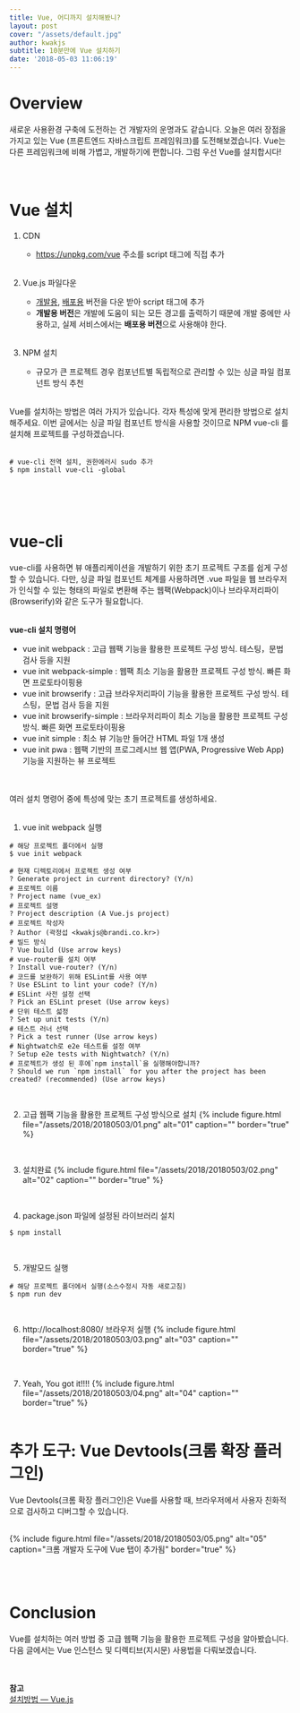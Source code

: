 ```yaml
---
title: Vue, 어디까지 설치해봤니?
layout: post
cover: "/assets/default.jpg"
author: kwakjs
subtitle: 10분만에 Vue 설치하기
date: '2018-05-03 11:06:19'
---
```


# Overview
새로운 사용환경 구축에 도전하는 건 개발자의 운명과도 같습니다. 오늘은 여러 장점을 가지고 있는 Vue (프론트엔드 자바스크립트 프레임워크)를 도전해보겠습니다. Vue는 다른 프레임워크에 비해 가볍고, 개발하기에 편합니다. 그럼 우선 Vue를 설치합시다! <br><br><br>


# Vue 설치
1. CDN
	* https://unpkg.com/vue 주소를 script 태그에 직접 추가 <br><br>

2. Vue.js 파일다운
	* [개발용](https://kr.vuejs.org/js/vue.js), [배포용](https://kr.vuejs.org/js/vue.min.js) 버전을 다운 받아 script 태그에 추가
	* **개발용 버전**은 개발에 도움이 되는 모든 경고를 출력하기 때문에 개발 중에만 사용하고, 실제 서비스에서는 **배포용 버전**으로 사용해야 한다. <br><br>

3. NPM 설치
	* 규모가 큰 프로젝트 경우 컴포넌트별 독립적으로 관리할 수 있는 싱글 파일 컴포넌트 방식 추천 <br><br>

Vue를 설치하는 방법은 여러 가지가 있습니다. 각자 특성에 맞게 편리한 방법으로 설치해주세요. 이번 글에서는 싱글 파일 컴포넌트 방식을 사용할 것이므로 NPM vue-cli 를 설치해 프로젝트를 구성하겠습니다. <br><br>

```
# vue-cli 전역 설치, 권한에러시 sudo 추가
$ npm install vue-cli -global
```

<br><br><br>
# vue-cli
vue-cli를 사용하면 뷰 애플리케이션을 개발하기 위한 초기 프로젝트 구조를 쉽게 구성할 수 있습니다. 다만, 싱글 파일 컴포넌트 체계를 사용하려면 .vue 파일을 웹 브라우저가 인식할 수 있는 형태의 파일로 변환해 주는 웹팩(Webpack)이나 브라우저리파이(Browserify)와 같은 도구가 필요합니다. <br><br>

**vue-cli 설치 명령어** <br>
* vue init webpack : 고급 웹팩 기능을 활용한 프로젝트 구성 방식. 테스팅，문법 검사 등을 지원
* vue init webpack-simple : 웹팩 최소 기능을 활용한 프로젝트 구성 방식. 빠른 화면 프로토타이핑용
* vue init browserify : 고급 브라우저리파이 기능을 활용한 프로젝트 구성 방식. 테스팅，문법 검사 등을 지원
* vue init browserify-simple : 브라우저리파이 최소 기능을 활용한 프로젝트 구성 방식. 빠른 화면 프로토타이핑용
* vue init simple : 최소 뷰 기능만 들어간 HTML 파일 1개 생성
* vue init pwa : 웹팩 기반의 프로그레시브 웹 앱(PWA, Progressive Web App) 기능을 지원하는 뷰 프로젝트

<br><br>
여러 설치 명령어 중에 특성에 맞는 초기 프로젝트를 생성하세요.  <br><br>

1) vue init webpack 실행
```
# 해당 프로젝트 폴더에서 실행
$ vue init webpack

# 현재 디렉토리에서 프로젝트 생성 여부
? Generate project in current directory? (Y/n)
# 프로젝트 이름
? Project name (vue_ex)
# 프로젝트 설명
? Project description (A Vue.js project)
# 프로젝트 작성자
? Author (곽정섭 <kwakjs@brandi.co.kr>)
# 빌드 방식
? Vue build (Use arrow keys)
# vue-router를 설치 여부
? Install vue-router? (Y/n)
# 코드를 보완하기 위해 ESLint를 사용 여부
? Use ESLint to lint your code? (Y/n)
# ESLint 사전 설정 선택
? Pick an ESLint preset (Use arrow keys)
# 단위 테스트 섧정
? Set up unit tests (Y/n)
# 테스트 러너 선택
? Pick a test runner (Use arrow keys)
# Nightwatch로 e2e 테스트를 설정 여부
? Setup e2e tests with Nightwatch? (Y/n)
# 프로젝트가 생성 된 후에`npm install`을 실행해야합니까?
? Should we run `npm install` for you after the project has been created? (recommended) (Use arrow keys)
```
<br>

2) 고급 웹팩 기능을 활용한 프로젝트 구성 방식으로 설치
{% include figure.html file="/assets/2018/20180503/01.png" alt="01" caption="" border="true" %}
<br>

3) 설치완료
{% include figure.html file="/assets/2018/20180503/02.png" alt="02" caption="" border="true" %}
<br>

4) package.json 파일에 설정된 라이브러리 설치
```
$ npm install
```
<br>

5) 개발모드 실행
```
# 해당 프로젝트 폴더에서 실행(소스수정시 자동 새로고침)
$ npm run dev
```
<br>

6) http://localhost:8080/ 브라우저 실행
{% include figure.html file="/assets/2018/20180503/03.png" alt="03" caption="" border="true" %}
<br>

7) Yeah, You got it!!!!
{% include figure.html file="/assets/2018/20180503/04.png" alt="04" caption="" border="true" %}
<br><br>


# 추가 도구: Vue Devtools(크롬 확장 플러그인)
Vue Devtools(크롬 확장 플러그인)은 Vue를 사용할 때, 브라우저에서 사용자 친화적으로 검사하고 디버그할 수 있습니다.<br><br>

{% include figure.html file="/assets/2018/20180503/05.png" alt="05" caption="크롬 개발자 도구에 Vue 탭이 추가됨" border="true" %}

<br><br>
# Conclusion
Vue를 설치하는 여러 방법 중 고급 웹팩 기능을 활용한 프로젝트 구성을 알아봤습니다. 다음 글에서는 Vue 인스턴스 및 디렉티브(지시문) 사용법을 다뤄보겠습니다.<br><br><br>


**참고**<br>
[설치방법 — Vue.js](https://kr.vuejs.org/v2/guide/installation.html)
<br><br>
